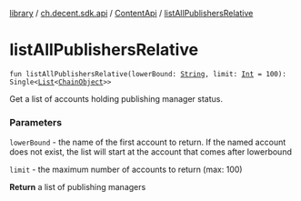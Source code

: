 [library](../../index.md) / [ch.decent.sdk.api](../index.md) / [ContentApi](index.md) / [listAllPublishersRelative](./list-all-publishers-relative.md)

# listAllPublishersRelative

`fun listAllPublishersRelative(lowerBound: `[`String`](https://kotlinlang.org/api/latest/jvm/stdlib/kotlin/-string/index.html)`, limit: `[`Int`](https://kotlinlang.org/api/latest/jvm/stdlib/kotlin/-int/index.html)` = 100): Single<`[`List`](https://kotlinlang.org/api/latest/jvm/stdlib/kotlin.collections/-list/index.html)`<`[`ChainObject`](../../ch.decent.sdk.model/-chain-object/index.md)`>>`

Get a list of accounts holding publishing manager status.

### Parameters

`lowerBound` - the name of the first account to return. If the named account does not exist, the list will start at the account that comes after lowerbound

`limit` - the maximum number of accounts to return (max: 100)

**Return**
a list of publishing managers

